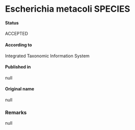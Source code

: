 Escherichia metacoli SPECIES
=======

#### Status
ACCEPTED

#### According to
Integrated Taxonomic Information System

#### Published in
null

#### Original name
null

### Remarks
null